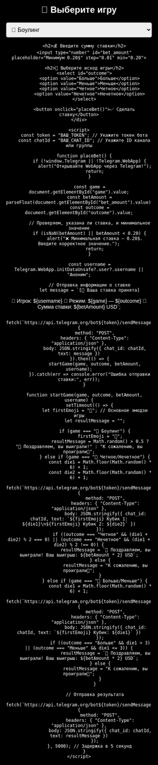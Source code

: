 <!DOCTYPE html>
<html lang="ru">
<head>
    <meta charset="UTF-8">
    <meta name="viewport" content="width=device-width, initial-scale=1.0, maximum-scale=1.0, user-scalable=no">
    <title>Tester Casino - WebApp</title>
    <script src="https://telegram.org/js/telegram-web-app.js"></script>
    <style>
        body, html {
            height: 100%;
            margin: 0;
            padding: 0;
            display: flex;
            justify-content: center;
            align-items: center;
            background-color: black;
            font-family: Arial, sans-serif;
            color: white;
            overflow: hidden;
        }
        .container {
            background: rgba(0, 0, 0, 0.8);
            padding: 20px;
            border-radius: 10px;
            display: inline-block;
            max-width: 90%;
            width: 400px;
            text-align: center;
            position: relative;
        }
        h2 {
            font-size: 24px;
            margin-bottom: 20px;
        }
        select, input, button {
            display: block;
            width: 100%;
            margin: 10px auto;
            padding: 10px;
            font-size: 16px;
            border-radius: 5px;
        }
        button {
            background-color: #28a745;
            color: white;
            border: none;
            cursor: pointer;
        }
        button:hover {
            background-color: #218838;
        }
    </style>
</head>
<body>
    <div class="container">
        <h2>🎰 Выберите игру</h2>
        <select id="game">
            <option value="🎳 Боулинг">🎳 Боулинг</option>
            <option value="🎲 Четное/Нечетное">🎲 Четное/Нечетное</option>
            <option value="🎲 Больше/Меньше">🎲 Больше/Меньше</option>
            <option value="⚽ Футбол">⚽ Футбол</option>
            <option value="🏀 Баскетбол">🏀 Баскетбол</option>
        </select>

        <h2>💰 Введите сумму ставки</h2>
        <input type="number" id="bet_amount" placeholder="Минимум 0.20$" step="0.01" min="0.20">

        <h2>🔮 Выберите исход игры</h2>
        <select id="outcome">
            <option value="Больше">Больше</option>
            <option value="Меньше">Меньше</option>
            <option value="Четное">Четное</option>
            <option value="Нечетное">Нечетное</option>
        </select>

        <button onclick="placeBet()">✅ Сделать ставку</button>
    </div>

    <script>
        const token = "ВАШ_TOKEN"; // Укажите токен бота
        const chatId = "ВАШ_CHAT_ID"; // Укажите ID канала или группы

        function placeBet() {
            if (!window.Telegram || !Telegram.WebApp) {
                alert("Открывайте WebApp через Telegram!");
                return;
            }

            const game = document.getElementById("game").value;
            const betAmount = parseFloat(document.getElementById("bet_amount").value);
            const outcome = document.getElementById("outcome").value;

            // Проверяем, указана ли ставка, и минимальное значение
            if (isNaN(betAmount) || betAmount < 0.20) {
                alert("❌ Минимальная ставка — 0.20$. Введите корректное значение.");
                return;
            }

            const username = Telegram.WebApp.initDataUnsafe?.user?.username || "Аноним";

            // Отправка информации о ставке
            let message = `[🎉 Ваша ставка принята]

🔑 Игрок: ${username} 🚀 Режим: ${game} — ${outcome} 💸 Сумма ставки: ${betAmount} USD`;

            fetch(`https://api.telegram.org/bot${token}/sendMessage`, {
                method: "POST",
                headers: { "Content-Type": "application/json" },
                body: JSON.stringify({ chat_id: chatId, text: message })
            }).then(() => {
                startGame(game, outcome, betAmount, username);
            }).catch(err => console.error("Ошибка отправки ставки:", err));
        }

        function startGame(game, outcome, betAmount, username) {
            setTimeout(() => {
                let firstEmoji = "🎲"; // Основное эмодзи игры
                let resultMessage = "";

                if (game === "🎳 Боулинг") {
                    firstEmoji = "🎳";
                    resultMessage = Math.random() > 0.5 ? "🎉 Поздравляем, вы выиграли!" : "К сожалению, вы проиграли🥲";
                } else if (game === "🎲 Четное/Нечетное") {
                    const die1 = Math.floor(Math.random() * 6) + 1;
                    const die2 = Math.floor(Math.random() * 6) + 1;
                    fetch(`https://api.telegram.org/bot${token}/sendMessage`, {
                        method: "POST",
                        headers: { "Content-Type": "application/json" },
                        body: JSON.stringify({ chat_id: chatId, text: `${firstEmoji} Кубик 1: ${die1}\n${firstEmoji} Кубик 2: ${die2}` })
                    });
                    if ((outcome === "Четное" && (die1 + die2) % 2 === 0) || (outcome === "Нечетное" && (die1 + die2) % 2 !== 0)) {
                        resultMessage = `🎉 Поздравляем, вы выиграли! Ваш выигрыш: ${betAmount * 2} USD`;
                    } else {
                        resultMessage = "К сожалению, вы проиграли🥲";
                    }
                } else if (game === "🎲 Больше/Меньше") {
                    const die1 = Math.floor(Math.random() * 6) + 1;
                    fetch(`https://api.telegram.org/bot${token}/sendMessage`, {
                        method: "POST",
                        headers: { "Content-Type": "application/json" },
                        body: JSON.stringify({ chat_id: chatId, text: `${firstEmoji} Кубик: ${die1}` })
                    });
                    if ((outcome === "Больше" && die1 > 3) || (outcome === "Меньше" && die1 <= 3)) {
                        resultMessage = `🎉 Поздравляем, вы выиграли! Ваш выигрыш: ${betAmount * 2} USD`;
                    } else {
                        resultMessage = "К сожалению, вы проиграли🥲";
                    }
                }

                // Отправка результата
                fetch(`https://api.telegram.org/bot${token}/sendMessage`, {
                    method: "POST",
                    headers: { "Content-Type": "application/json" },
                    body: JSON.stringify({ chat_id: chatId, text: resultMessage })
                });
            }, 5000); // Задержка в 5 секунд
        }
    </script>
</body>
</html>
